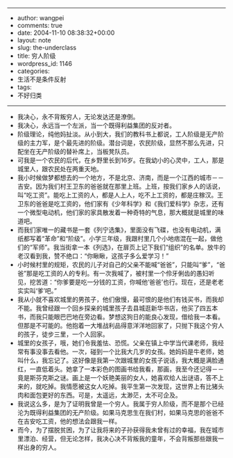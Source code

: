 - --
- author: wangpei
- comments: true
- date: 2004-11-10 08:38:32+00:00
- layout: note
- slug: the-underclass
- title: 穷人阶级
- wordpress_id: 1146
- categories:
- 生活不是条件反射
- tags:
- 不好归类
- --
- 我决心，永不背叛穷人，无论发达还是潦倒。
- 我决心，永远当一个左派，当一个既得利益集团的反对者。
- 阶级理论，纯他妈扯淡。从小到大，我们的教科书上都说，工人阶级是无产阶级的主力军，是个最先进的阶级。潜台词是，农民阶级，显然不那么先进，只配坐在无产阶级的替补席上，当板凳队员。 
- 可我是一个农民的后代，在乡野里长到16岁。在我幼小的心灵中，工人，那是城里人，跟农民处在两重天地。 
- 我小时候做梦都想去的一个地方，不是北京、济南，而是一个江西的城市－－吉安。因为我们村王卫东的爸爸就在那里上班。上班，按我们家乡人的话说，叫“吃工资”。能吃上工资的人，都是人上人，吃不上工资的，都是庄稼汉。王卫东的爸爸是吃工资的，他们家有《少年科学》和《我们爱科学》杂志，还有一个微型电动机，他们家的家具散发着一种奇特的气息，那大概就是城里的味道吧。 
- 而我们家唯一的藏书是一套《列宁选集》，里面没有飞碟，也没有电动机，满纸都写着“革命”和“阶级”。小学三年级，我跟村里几个小地痞混在一起，做他们的“军师”。我当街拿一本《列选》，在扉页上记下我们“组织”的名单。放牛的老汉看到我，赞不绝口：“你瞅瞅，这孩子多么爱学习！” 
- 小时候村里的规矩，农民的儿子对自己的父亲不能喊“爸爸”，只能叫“爹”，“爸爸”那是吃工资的人的专利。有一次我喊了，被村里一个伶牙俐齿的愚妇听见，挖苦道：“你爹要是吃一分钱的工资，你喊他‘爸爸’也行。现在，还是老老实实叫‘爹’吧。” 
- 我从小就不喜欢城里的男孩子，他们傲慢，最可恨的是他们有钱买书，而我却不能。我曾经跟一个回乡探亲的城里孩子去县城逛新华书店，他买了四五本书，而我只能眼巴巴地在旁边看。梦想这狗日的能良心发现，借给我一本看。但那是不可能的。他抱着一大堆战利品得意洋洋地回家了，只抛下我这个穷人的孩子，徒步三里，一个人回家。 
- 城里的女孩子，哦，她们令我羞怯、恐慌。父亲在镇上中学当代课老师，我经常有事没事去看他。一次，碰到一个比我大几岁的女孩。她妈妈是牛老师，她叫什么，我忘记了。这好像是我第一次跟城里的女孩子说话，我大概是满脸通红，一直低着头。她拿了一本彩色的图画书给我看，那画，我至今还记得－－竟是斯芬克斯之谜。画上是一个妖艳美丽的女人，她喜欢给人出谜语，答不上来的，就吃掉。我情愿被这女人吃掉。我平生第一次发现，这世界上有比猪头肉和面包更好的东西。可是，太遥远，太渺茫，太不可企及。 
- 我说这么多，是为了证明我曾是一个穷人。我属于穷人阶级，而不是那个已经沦为既得利益集团的无产阶级。如果马克思生在我们村，如果马克思的爸爸不在吉安吃工资，他的想法会跟我一样。 
- 而今，为了摆脱贫困，为了让我将来的子孙获得我未曾有过的幸福，我在城市里漂泊、经营，但无论怎样，我决心决不背叛我的童年，不会背叛那些跟我一样出身的穷人。
